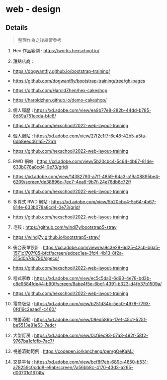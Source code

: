 # web - design

## Details

> 整理作為之後練習參考

1. Hex 作品範例 : https://works.hexschool.io/

2. 甜點店商 : 

- https://dogwantfly.github.io/bootstrap-training/

- https://github.com/dogwantfly/bootstrap-training/tree/gh-pages

- https://github.com/HaroldZhen/hex-cakeshop

- https://haroldzhen.github.io/demo-cakeshop/

3. 個人履歷 : https://xd.adobe.com/view/ea9b77e8-282b-44dd-b785-8d59a751eeda-bfc8/

- https://github.com/hexschool/2022-web-layout-training

4. 個人網站 : https://xd.adobe.com/view/27f2c1f7-6c48-42b5-a5fa-6db8eec461a5-72a1/

- https://github.com/hexschool/2022-web-layout-training

5. RWD 網站 : https://xd.adobe.com/view/5b20cbc4-5c64-4b67-814e-633b078a8cd4-0e73/grid/

- https://xd.adobe.com/view/14382793-a7ff-4859-64a3-a19a08895be4-6209/screen/de38896c-7ec7-4ea6-9b7f-24e76db8c72f/

- https://github.com/hexschool/2022-web-layout-training

6. 多頁式 RWD 網站 : https://xd.adobe.com/view/5b20cbc4-5c64-4b67-814e-633b078a8cd4-0e73/grid/

- https://github.com/hexschool/2022-web-layout-training

7. 毛孩 : https://github.com/windj7y/bootstrap5-stray

- https://windj7y.github.io/bootstrap5-stray/

8. 後台表單設計 : https://xd.adobe.com/view/ea9c3e28-6d25-42cb-b6a5-1571c1707f05-bfcf/screen/edcec1ea-3fd4-4b13-8f2a-315d0a7dd790/specs/

- https://github.com/hexschool/2022-web-layout-training

9. 程式家教 : https://xd.adobe.com/view/ec5c5da0-6d93-4e78-bd3b-c8e9584fde44-b90f/screen/8abe4f5e-6bcf-4391-b323-d4fb37b1509a/

- https://github.com/hexschool/2022-web-layout-training

10. 電商版型 : https://xd.adobe.com/view/b251d34b-5ec0-4978-7793-0fd19c2eaad1-c460/

11. 視差滾動 : https://xd.adobe.com/view/08ed586b-17ef-45c1-525f-be5513e81e53-7edc/

12. 大型訂房 : https://xd.adobe.com/view/0cf6ec93-07a3-492f-58f2-9767ba1cfdfb-7ac7/

13. 視差滾動範例 : https://codepen.io/kancheng/pen/gOeKaMJ

14. 交易平台 : https://xd.adobe.com/view/bcf8f7eb-689c-4850-b531-a78259c0cdd8-e9ab/screen/7a56bb8c-4170-43d3-a265-d00701d1674b/


